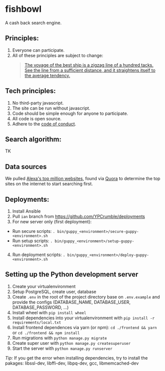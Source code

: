 # fishbowl

A cash back search engine.

## Principles:

1. Everyone can participate.
1. All of these principles are subject to change:
   > [The voyage of the best ship is a zigzag line of a hundred tacks. See the line from a sufficient distance, and it straightens itself to the average tendency.](https://www.gutenberg.org/files/16643/16643-h/16643-h.htm#Page_91)

## Tech principles:

1. No third-party javascript.
1. The site can be run without javascript.
1. Code should be simple enough for anyone to participate.
1. All code is open source.
1. Adhere to the [code of conduct](./CODE-OF-CONDUCT.md).

## Search algorithm:

TK

## Data sources
We pulled [Alexa's top million websites](http://s3.amazonaws.com/alexa-static/top-1m.csv.zip), found via [Quora](https://www.quora.com/What-are-the-top-100-000-most-visited-websites) to determine the top sites on the internet to start searching first.

## Deployments:

1. Install Ansible
2. Pull `ian` branch from https://github.com/YPCrumble/deployments
3. For new server only (first deployment):
- Run secure scripts: `. bin/guppy_<environment>/secure-guppy-<environment>.sh`
- Run setup scripts: `. bin/guppy_<environment>/setup-guppy-<environment>.sh`
4. Run deployment scripts: `. bin/guppy_<environment>/deploy-guppy-<environment>.sh`

## Setting up the Python development server

1. Create your virtualenvironment
1. Setup PostgreSQL, create user, database
1. Create `.env` in the root of the project directory base on `.env.example` and provide the configs (DATABASE_NAME, DATABASE_USER, DATABASE_PASSWORD, ...)
1. Install wheel with `pip install wheel`
1. Install dependencies into your virtualenvironment with `pip install -r requirements/local.txt`
1. Install frontend dependences via yarn (or npm): `cd ./frontend && yarn` or `cd ./frontend && npm install`
1. Run migrations with `python manage.py migrate`
1. Create super user with `python manage.py createsuperuser`
1. Start the server with `python manage.py runserver`

*Tip:* If you get the error when installing dependencies, try to install the pakages: libssl-dev, libffi-dev, libpq-dev, gcc, libmemcached-dev
